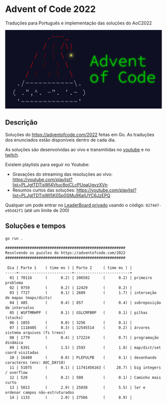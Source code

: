 # Advent of Code 2022

Traduções para Português e implementação das soluções do AoC2022

![Advent Of Code](./aoc.jpeg)

## Descrição

Soluções do https://adventofcode.com/2022 feitas em Go.
As traduções dos enunciados estão disponíveis dentro de cada dia.

As soluções são desenvolvidas ao vivo e transmitidas no
[youtube](https://youtube.com/@tcarreira) e no
[twitch](https://twitch.tv/tcarreira).

Existem playlists para seguir no Youtube:
- Gravações do streaming das resoluções ao vivo: https://youtube.com/playlist?list=PLJgtTDTisWI4Vtuc8pjCLcPUqaUgvzXVn
- Resumos curtos das soluções: https://youtube.com/playlist?list=PLJgtTDTisWI5K05p0SMu9XaIUYC6JzEPQ

Qualquer um pode entrar no [LeaderBoard privado](https://adventofcode.com/2022/leaderboard/private) usando o código: `827447-e95d42f1` (até um limite de 200)


## Soluções e tempos

`go run .`

<!-- ci:result:start -->
```
######################################################
Resolvendo os puzzles do https://adventofcode.com/2022
######################################################

 Dia | Parte 1    ( time ms ) | Parte 2     ( time ms ) |
-----+------------------------+-------------------------+
  01 | 70116      (      0.2) | 206582      (      0.2) | primeiro problema
  02 | 9759       (      0.2) | 12429       (      0.2) | 
  03 | 7727       (      0.1) | 2609        (      1.7) | interseção de mapas (maps/dicts)
  04 | 485        (      0.4) | 857         (      0.4) | sobreposição de intervalos
  05 | WSFTMRHPP  (      0.1) | GSLCMFBRP   (      0.1) | pilhas (stacks)
  06 | 1855       (      0.0) | 3256        (      0.1) | 
  07 | 1118405    (      0.3) | 12545514    (      0.2) | árvores sistema arquivos (fs trees)
  08 | 1779       (      0.4) | 172224      (      0.7) | programação dinâmica
  09 | 6391       (      1.5) | 2593        (      1.8) | map/dict/set coord visitadas
  10 | 16480      (      0.0) | PLEFULPB    (      0.1) | desenhando caracteres (env: AOC_DAY10)
  11 | 51075      (      0.1) | 11741456163 (     28.7) | big integers / overflow
  12 | 520        (      0.2) | 508         (      0.1) | Caminho mais curto
  13 | 5013       (      2.9) | 25038       (      5.5) | ler e ordenar campos não-estruturados
  14 | 1133       (      2.0) | 27566       (      8.9) | 
```
<!-- ci:result:end -->

